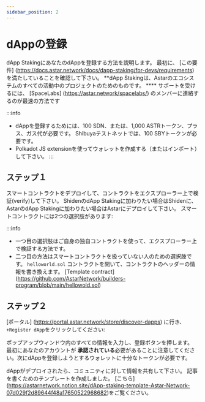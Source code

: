 ```yaml
---
sidebar_position: 2
---
```


# dAppの登録

dApp StakingにあなたのdAppを登録する方法を説明します。 最初に、 [この要件] (https://docs.astar.network/docs/dapp-staking/for-devs/requirements) を満たしていることを確認して下さい。 **dApp Stakingは、Astarのエコシステムのすべての活動中のプロジェクトのためのものです。 **** サポートを受けるには、 [SpaceLabs] (https://astar.network/spacelabs/) のメンバーに連絡するのが最速の方法です

:::info
- dAppを登録するためには、100 SDN、または、1,000 ASTRトークン、プラス、ガス代が必要です。 Shibuyaテストネットでは、100 SBYトークンが必要です。
- Polkadot JS extensionを使ってウォレットを作成する（またはインポート）して下さい。
:::

## ステップ１

スマートコントラクトをデプロイして、コントラクトをエクスプローラー上で検証(verify)して下さい。 ShidenのdApp Stakingに加わりたい場合はShidenに、AstarのdApp Stakingに加わりたい場合はAstarにデプロイして下さい。 スマートコントラクトには2つの選択肢があります:

:::info
- 一つ目の選択肢はご自身の独自コントラクトを使って、エクスプローラー上で検証する方法です。
- 二つ目の方法はスマートコントラクトを扱っていない人のための選択肢です。 `helloworld.sol` コントラクトを開いて、コントラクトのヘッダーの情報を書き換えます。 [Template contract] (https://github.com/AstarNetwork/builders-program/blob/main/hellowold.sol)

## ステップ２

[ポータル] (https://portal.astar.network/store/discover-dapps) に行き、 `+Register dApp`をクリックしてください:

ポップアップウィンドウ内のすべての情報を入力し、登録ボタンを押します。 最初にあなたのアカウントが **承認されている**必要があることに注意してください。次にdAppを登録しようとするウォレットに十分なトークンが必要です。

dAppがデプロイされたら、コミュニティに対して情報を共有して下さい。 記事を書くためのテンプレートを作成しました。 [こちら] (https://astarnetwork.notion.site/dApp-staking-template-Astar-Network-07d029f2d89644f48a17650522968682)をご覧ください。
